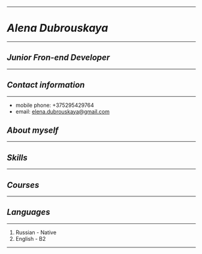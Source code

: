 *********************
# ***Alena Dubrouskaya***
*********************
## ***Junior Fron-end Developer***
*********************
## ***Contact information***
*********************
* mobile phone: +375295429764
* email: elena.dubrouskaya@gmail.com
## ***About myself***
*********************
## ***Skills***
*********************
## ***Courses***
*********************
## ***Languages***
*********************
1. Russian - Native
2. English - B2
*********************
